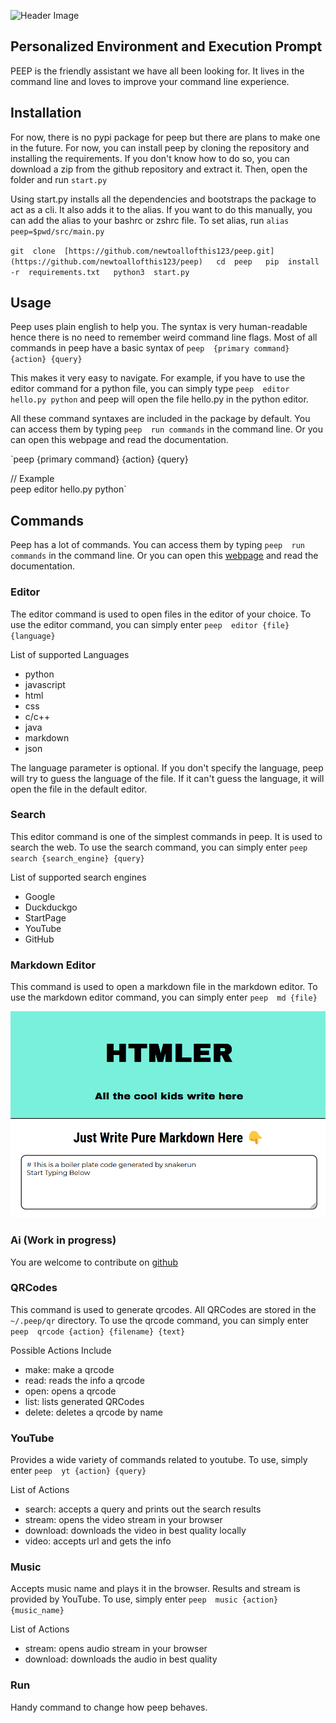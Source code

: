 
![Header Image]("./docs/static/header_raw.svg")

## Personalized Environment and Execution Prompt

PEEP is the friendly assistant we have all been looking for. It lives in the command line and loves to improve your command line experience.

## Installation

For now, there is no pypi package for peep but there are plans to make one in the future. For now, you can install peep by cloning the repository and installing the requirements. If you don't know how to do so, you can download a zip from the github repository and extract it. Then, open the folder and run  `start.py`

Using start.py installs all the dependencies and bootstraps the package to act as a cli. It also adds it to the alias. If you want to do this manually, you can add the alias to your bashrc or zshrc file. To set alias, run  `alias peep=$pwd/src/main.py`

`git  clone  [https://github.com/newtoallofthis123/peep.git](https://github.com/newtoallofthis123/peep)  
cd  peep  
pip  install  -r  requirements.txt  
python3  start.py`

## Usage

Peep uses plain english to help you. The syntax is very human-readable hence there is no need to remember weird command line flags. Most of all commands in peep have a basic syntax of  `peep  {primary command} {action} {query}`

This makes it very easy to navigate. For example, if you have to use the editor command for a python file, you can simply type  `peep  editor hello.py python`  and peep will open the file hello.py in the python editor.

All these command syntaxes are included in the package by default. You can access them by typing  `peep  run commands`  in the command line. Or you can open this webpage and read the documentation.

`peep  {primary command} {action} {query}  
  
// Example  
peep  editor hello.py python`

## Commands

Peep has a lot of commands. You can access them by typing  `peep  run commands`  in the command line. Or you can open this  [webpage](#commands)  and read the documentation.

### Editor

The editor command is used to open files in the editor of your choice. To use the editor command, you can simply enter  `peep  editor {file} {language}`

List of supported Languages

- python
- javascript
- html
- css
- c/c++
- java
- markdown
- json

The language parameter is optional. If you don't specify the language, peep will try to guess the language of the file. If it can't guess the language, it will open the file in the default editor.

### Search

This editor command is one of the simplest commands in peep. It is used to search the web. To use the search command, you can simply enter  `peep  search {search_engine} {query}`

List of supported search engines

- Google
- Duckduckgo
- StartPage
- YouTube
- GitHub

### Markdown Editor

This command is used to open a markdown file in the markdown editor. To use the markdown editor command, you can simply enter  `peep  md {file}`

![Md Example](./docs/static/md_example.png)

### Ai (Work in progress)

You are welcome to contribute on  [github](https://github.com/newtoallofthis123/peep/tree/main/src/service/ai)

### QRCodes

This command is used to generate qrcodes. All QRCodes are stored in the  `~/.peep/qr`  directory. To use the qrcode command, you can simply enter  `peep  qrcode {action} {filename} {text}`

Possible Actions Include

- make: make a qrcode
- read: reads the info a qrcode
- open: opens a qrcode
- list: lists generated QRCodes
- delete: deletes a qrcode by name

### YouTube

Provides a wide variety of commands related to youtube. To use, simply enter  `peep  yt {action} {query}`

List of Actions

- search: accepts a query and prints out the search results
- stream: opens the video stream in your browser
- download: downloads the video in best quality locally
- video: accepts url and gets the info

### Music

Accepts music name and plays it in the browser. Results and stream is provided by YouTube. To use, simply enter  `peep  music {action} {music_name}`

List of Actions

- stream: opens audio stream in your browser
- download: downloads the audio in best quality

### Run

Handy command to change how peep behaves.
